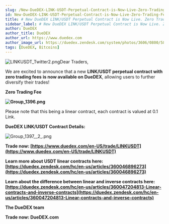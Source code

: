 ```yaml
---
slug: /New-DueDEX-LINK-USDT-Perpetual-Contract-is-Now-Live-Zero-Trading-Fees-Attached
id: New-DueDEX-LINK-USDT-Perpetual-Contract-is-Now-Live-Zero-Trading-Fees-Attached
title: # New DueDEX LINK/USDT Perpetual Contract is Now Live. Zero Trading Fees Attached!
sidebar_label: # New DueDEX LINK/USDT Perpetual Contract is Now Live. Zero Trading Fees Attached!
author: DueDEX
author_title: DueDEX
author_url: https://www.duedex.com
author_image_url: https://duedex.zendesk.com/system/photos/3606/0800/5893/twitter4.png
tags: [DueDEX, Bitcoins]
---
```



![LINKUSDT_Twitter2.png](https://duedex.zendesk.com/hc/article_attachments/360091736073/LINKUSDT_Twitter2.png)Dear Traders,

We are excited to announce that a new  **LINK/USDT perpetual contract with**  **zero trading fees**  **is now available on DueDEX**, allowing users to further diversify their trades!
<!--truncate-->

**Zero Trading Fee**

**![Group_1396.png](https://duedex.zendesk.com/hc/article_attachments/360089577354/Group_1396.png)**

Please note that this being a linear contract, each contract is valued at 0.1 Link.

**DueDEX LINK/USDT Contract Details:**

![Group_1397__2_.png](https://duedex.zendesk.com/hc/article_attachments/360089579234/Group_1397__2_.png)

**Trade now:  [https://www.duedex.com/en-US/trade/LINKUSDT](https://www.duedex.com/en-US/trade/LINKUSDT)**

**Learn more about USDT linear contracts here: [https://duedex.zendesk.com/hc/en-us/articles/360046896273](https://duedex.zendesk.com/hc/en-us/articles/360046896273)**

**Learn about the difference between linear and inverse contracts here:  [https://duedex.zendesk.com/hc/en-us/articles/360047204813-Linear-contracts-and-inverse-contracts](https://duedex.zendesk.com/hc/en-us/articles/360047204813-Linear-contracts-and-inverse-contracts)**

**The DueDEX team**

**Trade now: DueDEX.com**